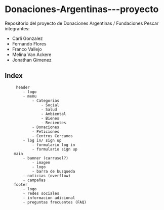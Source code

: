 # Donaciones-Argentinas---proyecto
Repositorio del proyecto de Donaciones Argentinas / Fundaciones Pescar
integrantes:
  - Carli Gonzalez
  - Fernando Flores
  - Franco Vallejo
  - Melina Van Ackere
  - Jonathan Gimenez

  ## Index
         header
            - logo
            - menu
                - Categorias
                    - Social
                    - Salud
                    - Ambiental
                    - Bienes
                    - Recientes
                - Donaciones
                - Peticiones
                - Centros Cercanos
            - log in/ sign up
                - formulario log in
                - formulario sign up
        main
            - banner (carrusel?)
                - imagen
                - logo
                - barra de busqueda
            - noticias (overflow)
            - campañas
        footer
            - logo
            - redes sociales
            - informacion adicional
            - preguntas frecuentes (FAQ)